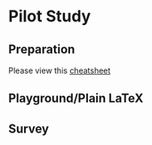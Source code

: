 # Pilot Study
## Preparation
Please view this [cheatsheet](cheatsheet.md)
## Playground/Plain LaTeX
## Survey